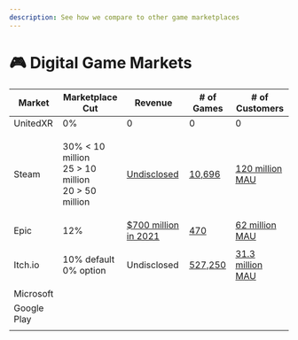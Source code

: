 ```yaml
---
description: See how we compare to other game marketplaces
---
```


# 🎮 Digital Game Markets

| Market      | Marketplace Cut                                                    | Revenue                                                                                                                                                           | # of Games                                                                                                                                                              | # of Customers                                                                                                                                                              |
| ----------- | ------------------------------------------------------------------ | ----------------------------------------------------------------------------------------------------------------------------------------------------------------- | ----------------------------------------------------------------------------------------------------------------------------------------------------------------------- | --------------------------------------------------------------------------------------------------------------------------------------------------------------------------- |
| UnitedXR    | 0%                                                                 | 0                                                                                                                                                                 | 0                                                                                                                                                                       | 0                                                                                                                                                                           |
| Steam       | <p>30% &#x3C; 10 million<br>25 > 10 million<br>20 > 50 million</p> | [Undisclosed](https://gameworldobserver.com/2022/03/09/steam-welcomed-over-30-million-new-purchasers-in-2021-with-players-spending-4-3-million-years-on-platform) | [10,696](https://www.statista.com/statistics/552623/number-games-released-steam/#:\~:text=The%20platform%20initially%20released%20just,on%20the%20platform%20so%20far.) | [120 million MAU](https://www.statista.com/statistics/308330/number-stream-users/)                                                                                          |
| Epic        | 12%                                                                | [$700 million in 2021](https://earthweb.com/epic-games-store-statistics/)                                                                                         | [470](https://earthweb.com/epic-games-store-statistics/)                                                                                                                | [62 million MAU](https://www.statista.com/statistics/1234012/number-epic-games-store-users/)                                                                                |
| Itch.io     | <p>10% default<br>0% option</p>                                    | Undisclosed                                                                                                                                                       | [527,250](https://itch.io/games)                                                                                                                                        | [31.3 million MAU](https://www.polygon.com/22396021/itchio-epic-games-store-windows-pc-apps#:\~:text=The%20addition%20will%20put%20itch,itch.io%20to%20Epic's%20customers.) |
| Microsoft   |                                                                    |                                                                                                                                                                   |                                                                                                                                                                         |                                                                                                                                                                             |
| Google Play |                                                                    |                                                                                                                                                                   |                                                                                                                                                                         |                                                                                                                                                                             |
|             |                                                                    |                                                                                                                                                                   |                                                                                                                                                                         |                                                                                                                                                                             |
